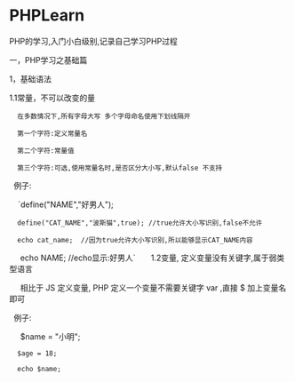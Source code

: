 # PHPLearn
PHP的学习,入门小白级别,记录自己学习PHP过程

一，PHP学习之基础篇

1，基础语法

  1.1常量，不可以改变的量
  
      在多数情况下,所有字母大写 多个字母命名使用下划线隔开
      
      第一个字符:定义常量名
      
      第二个字符:常量值
      
      第三个字符:可选,使用常量名时,是否区分大小写,默认false 不支持
      
      例子:  
     
      `define("NAME","好男人");
      
      define("CAT_NAME","波斯猫",true); //true允许大小写识别,false不允许
      
      echo cat_name;  //因为true允许大小写识别,所以能够显示CAT_NAME内容
      
      echo NAME; //echo显示:好男人`
      
  1.2变量, 定义变量没有关键字,属于弱类型语言
  
      相比于 JS 定义变量, PHP 定义一个变量不需要关键字 var ,直接 $ 加上变量名即可
      
      例子:   
      
      $name = "小明";
      
      $age = 18;

      echo $name;
